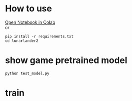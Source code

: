 # How to use

[Open Notebook in Colab](https://github.com/tjohanne42/deep_q_learning/blob/main/lunarlander2/train_deep_q_learning.ipynb)  
or
```shell
pip install -r requirements.txt
cd lunarlander2
```

# show game pretrained model

```shell
python test_model.py
```

# train
